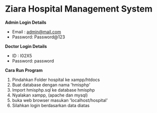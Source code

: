 # Ziara Hospital Management System

**Admin Login Details**

- Email : admin@mail.com
- Password: Password@123

**Doctor Login Details**

- ID : I02X5
- Password: password

**Cara Run Program**

1. Pindahkan Folder hospital ke xampp/htdocs
2. Buat database dengan nama 'hmisphp'
3. Import hmisphp.sql ke database hmisphp
4. Nyalakan xampp, (apache dan mysql)
5. buka web browser masukan 'localhost/hospital'
6. Silahkan login berdasarkan data diatas

#
